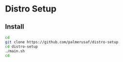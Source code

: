 # Distro Setup

## Install

```bash
cd
git clone https://github.com/palmerusaf/distro-setup
cd distro-setup
./main.sh
cd
```
